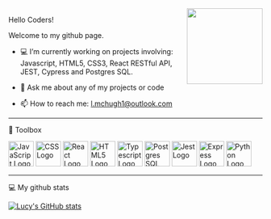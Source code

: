 <img align="right" src="https://user-images.githubusercontent.com/105207906/208659484-efbe0b0d-9c92-4664-abfb-04aaaf5e6145.png" width="150" height="150">

Hello Coders! 

Welcome to my github page. 


- :computer: I’m currently working on projects involving: Javascript, HTML5, CSS3, React RESTful API, JEST, Cypress and Postgres SQL.

- 💬 Ask me about any of my projects or code

- 📫 How to reach me: l.mchugh1@outlook.com

---

🧰 Toolbox 

<img src="https://cdn.worldvectorlogo.com/logos/logo-javascript.svg" alt="JavaScript Logo" width="50" height="50"/> <img src="https://cdn.worldvectorlogo.com/logos/css-3.svg" alt="CSS Logo" width="50" height="50"/>
<img src="https://cdn.worldvectorlogo.com/logos/react-2.svg" alt="React Logo" width="50" height="50"/> <img src="https://cdn.worldvectorlogo.com/logos/html5-2.svg" alt="HTML5 Logo" width="50" height="50"/> <img src="https://cdn.worldvectorlogo.com/logos/typescript.svg" alt="Typescript Logo" width="50" height="50"/> <img src="https://cdn.worldvectorlogo.com/logos/postgresql.svg" alt="Postgres SQL Logo" width="50" height="50"/> <img src="https://cdn.worldvectorlogo.com/logos/jest-2.svg" alt="Jest Logo" width="50" height="50"/>
 <img src="https://cdn.worldvectorlogo.com/logos/express-109.svg" alt="Express Logo" width="50" height="50"/>
<img src="https://user-images.githubusercontent.com/105207906/208670556-48d7f12e-f730-4055-a7be-085b63f9eaaf.png" alt="Python Logo" width="50" height="50"/>

---
:computer: My github stats

[![Lucy's GitHub stats](https://github-readme-stats.vercel.app/api?username=L-McHugh&theme=radical)](https://github.com/anuraghazra/github-readme-stats)
